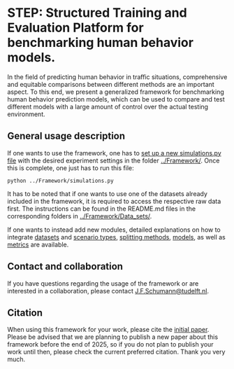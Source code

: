 # STEP: Structured Training and Evaluation Platform for benchmarking human behavior models.
In the field of predicting human behavior in traffic situations, comprehensive and equitable comparisons between different methods are an important aspect. To this end, we present a generalized framework for benchmarking human behavior prediction models, which can be used to compare and test different models with a large amount of control over the actual testing environment.

## General usage description
If one wants to use the framework, one has to [set up a new simulations.py file](https://github.com/julianschumann/General-Framework/tree/main/Framework#running-a-new-experiment) with the desired experiment settings in the folder [../Framework/](https://github.com/julianschumann/General-Framework/tree/main/Framework). Once this is complete, one just has to run this file:
```
python ../Framework/simulations.py
```

It has to be noted that if one wants to use one of the datasets already included in the framework, it is required to access the respective raw data first. The instructions can be found in the README.md files in the corresponding folders in [../Framework/Data_sets/](https://github.com/julianschumann/General-Framework/tree/main/Framework/Data_sets).

If one wants to instead add new modules, detailed explanations on how to integrate [datasets](https://github.com/DAI-Lab-HERALD/General-Framework/tree/main/Framework/Data_sets#adding-a-new-dataset-to-the-framework) and [scenario types](https://github.com/julianschumann/General-Framework/blob/main/Framework/Scenarios/README.md), [splitting methods](https://github.com/DAI-Lab-HERALD/General-Framework/tree/main/Framework/Splitting_methods#adding-a-new-splitting-method-to-the-framework), [models](https://github.com/DAI-Lab-HERALD/General-Framework/tree/main/Framework/Models#adding-a-new-model-to-the-framework), as well as [metrics](https://github.com/DAI-Lab-HERALD/General-Framework/tree/main/Framework/Evaluation_metrics#adding-a-new-evaluation-metric-to-the-framework) are available.

## Contact and collaboration
If you have questions regarding the usage of the framework or are interested in a collaboration, please contact J.F.Schumann@tudelft.nl.

## Citation
When using this framework for your work, please cite the [initial paper](https://ieeexplore.ieee.org/abstract/document/10043012). Please be advised that we are planning to publish a new paper about this framework before the end of 2025, so if you do not plan to publish your work until then, please check the current preferred citation. Thank you very much. 
